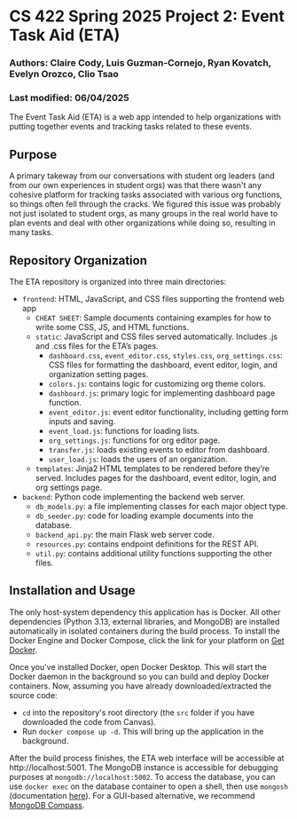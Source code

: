 # CS 422 Spring 2025 Project 2: Event Task Aid (ETA)
### Authors: Claire Cody, Luis Guzman-Cornejo, Ryan Kovatch, Evelyn Orozco, Clio Tsao
### Last modified: 06/04/2025

The Event Task Aid (ETA) is a web app intended to help organizations with putting together events and tracking tasks
related to these events.

## Purpose
A primary takeway from our conversations with student org leaders (and from our own experiences in student orgs)
was that there wasn't any cohesive platform for tracking tasks associated with various org functions, so things often
fell through the cracks. We figured this issue was probably not just isolated to student orgs, as many groups in the
real world have to plan events and deal with other organizations while doing so, resulting in many tasks.

## Repository Organization
The ETA repository is organized into three main directories:
- `frontend`: HTML, JavaScript, and CSS files supporting the frontend web app
  - `CHEAT SHEET`: Sample documents containing examples for how to write some CSS, JS, and HTML functions.
  - `static`: JavaScript and CSS files served automatically. Includes .js and .css files for the ETA’s pages.
    - `dashboard.css`, `event_editor.css`, `styles.css`, `org_settings.css`: CSS files for formatting the dashboard,
      event editor, login, and organization setting pages.
    - `colors.js`: contains logic for customizing org theme colors.
    - `dashboard.js`: primary logic for implementing dashboard page function.
    - `event_editor.js`: event editor functionality, including getting form inputs and saving.
    - `event_load.js`: functions for loading lists.
    - `org_settings.js`: functions for org editor page.
    - `transfer.js`: loads existing events to editor from dashboard.
    - `user_load.js`: loads the users of an organization.
  - `templates`: Jinja2 HTML templates to be rendered before they’re served. Includes pages for the dashboard, event
    editor, login, and org settings page.
- `backend`: Python code implementing the backend web server.
  - `db_models.py`: a file implementing classes for each major object type.
  - `db_seeder.py`: code for loading example documents into the database.
  - `backend_api.py`: the main Flask web server code.
  - `resources.py`: contains endpoint definitions for the REST API.
  - `util.py`: contains additional utility functions supporting the other files.

## Installation and Usage
The only host-system dependency this application has is Docker. All other dependencies (Python 3.13, external libraries,
and MongoDB) are installed automatically in isolated containers during the build process. To install the Docker Engine
and Docker Compose, click the link for your platform on [Get Docker](https://docs.docker.com/get-started/get-docker/).

Once you've installed Docker, open Docker Desktop. This will start the Docker daemon in the background so you can build
and deploy Docker containers. Now, assuming you have already downloaded/extracted the source code:

- `cd` into the repository's root directory (the `src` folder if you have downloaded the code from Canvas).
- Run `docker compose up -d`. This will bring up the application in the background.

After the build process finishes, the ETA web interface will be accessible at http://localhost:5001. The MongoDB
instance is accessible for debugging purposes at `mongodb://localhost:5002`. To access the database, you can use `docker
exec` on the database container to open a shell, then use `mongosh` (documentation
[here](https://www.mongodb.com/docs/mongodb-shell/)). For a GUI-based alternative, we recommend
[MongoDB Compass](https://www.mongodb.com/products/tools/compass).